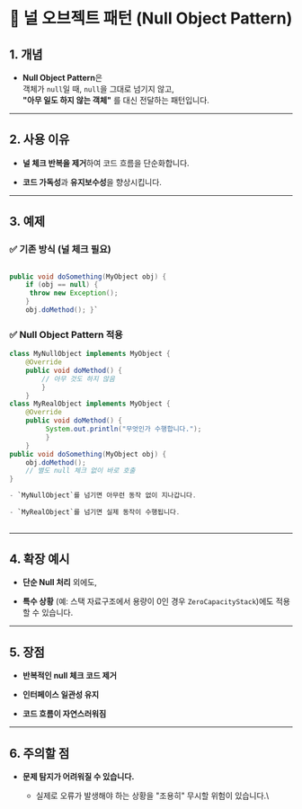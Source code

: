 # 🌟 널 오브젝트 패턴 (Null Object Pattern)

## 1. 개념

- **Null Object Pattern**은  
    객체가 `null`일 때, `null`을 그대로 넘기지 않고,  
    **"아무 일도 하지 않는 객체"** 를 대신 전달하는 패턴입니다.
    

---

## 2. 사용 이유

- **널 체크 반복을 제거**하여 코드 흐름을 단순화합니다.
    
- **코드 가독성**과 **유지보수성**을 향상시킵니다.
    

---

## 3. 예제

### ✅ 기존 방식 (널 체크 필요)

```java

public void doSomething(MyObject obj) {
    if (obj == null) {
     throw new Exception();
    }
    obj.doMethod(); }`
```
### ✅ Null Object Pattern 적용
```java
class MyNullObject implements MyObject {
    @Override
    public void doMethod() {
        // 아무 것도 하지 않음
        }
    }
class MyRealObject implements MyObject {
    @Override
    public void doMethod() {
         System.out.println("무엇인가 수행합니다.");
         }
    }
public void doSomething(MyObject obj) {
    obj.doMethod();
    // 별도 null 체크 없이 바로 호출
}

- `MyNullObject`를 넘기면 아무런 동작 없이 지나갑니다.
    
- `MyRealObject`를 넘기면 실제 동작이 수행됩니다.
    
```
---

## 4. 확장 예시

- **단순 Null 처리** 외에도,
    
- **특수 상황** (예: 스택 자료구조에서 용량이 0인 경우 `ZeroCapacityStack`)에도 적용할 수 있습니다.
    

---

## 5. 장점

- **반복적인 null 체크 코드 제거**
    
- **인터페이스 일관성 유지**
    
- **코드 흐름이 자연스러워짐**
    

---

## 6. 주의할 점

- **문제 탐지가 어려워질 수 있습니다.**
    
    - 실제로 오류가 발생해야 하는 상황을 "조용히" 무시할 위험이 있습니다.\
